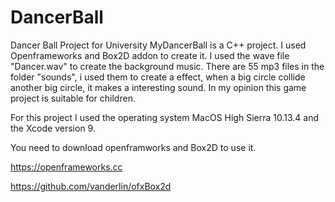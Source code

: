 # DancerBall
Dancer Ball Project for University
MyDancerBall is a C++ project. I used Openframeworks and Box2D addon to create it. I used the wave file "Dancer.wav" to create the background music. There are 55 mp3 files in the folder "sounds", i used them to create a effect, when a big circle collide  
another big circle, it makes a interesting sound.
In my opinion this game project is suitable for children. 

For this project I used the operating system MacOS High Sierra 10.13.4 and the Xcode version 9. 

You need to download openframworks and Box2D to use it. 

https://openframeworks.cc

https://github.com/vanderlin/ofxBox2d

